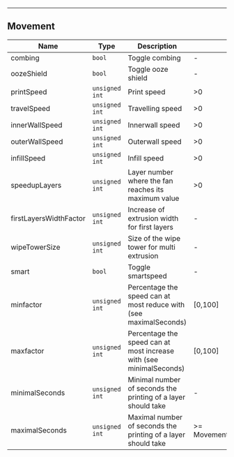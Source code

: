 ---
## Movement
| Name | Type | Description | Range | Default |
| ----- | -----| ------------| ------| --------|
| combing | <code>bool</code>| Toggle combing | - | FALSE |
| oozeShield | <code>bool</code>| Toggle ooze shield | - | FALSE |
| printSpeed| <code>unsigned int</code>| Print speed | >0 | 0 |
| travelSpeed| <code>unsigned int</code>| Travelling speed | >0 | 0 |
| innerWallSpeed| <code>unsigned int</code>| Innerwall speed | >0 | 0 |
| outerWallSpeed| <code>unsigned int</code>|  Outerwall speed | >0 | 0 |
| infillSpeed | <code>unsigned int</code>|  Infill speed | >0 | 0 |
| speedupLayers | <code>unsigned int</code>| Layer number where the fan reaches its maximum value | >0 | 0|
| firstLayersWidthFactor | <code>unsigned int</code>| Increase of extrusion width for first layers | - | 0 |
| wipeTowerSize |  <code>unsigned int</code>| Size of the wipe tower for multi extrusion | - | 0 |
| smart | `bool` | Toggle smartspeed | - | FALSE |
| minfactor | `unsigned int` | Percentage the speed can at most reduce with (see maximalSeconds) | [0,100] | 0 |
| maxfactor | `unsigned int` | Percentage the speed can at most increase with (see minimalSeconds) | [0,100] | 0 |
| minimalSeconds | `unsigned int` | Minimal number of seconds the printing of a layer should take | - | 0 |
| maximalSeconds | `unsigned int` | Maximal number of seconds the printing of a layer should take | >= Movement.minimalSeconds | 0 |